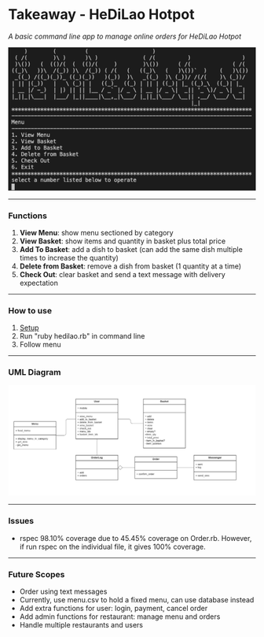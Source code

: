 # Takeaway - HeDiLao Hotpot

*A basic command line app to manage online orders for HeDiLao Hotpot*

![app](docs/HeDiLao_App.png)

---------
### Functions

1. **View Menu**: show menu sectioned by category
2. **View Basket**: show items and quantity in basket plus total price
3. **Add To Basket**: add a dish to basket (can add the same dish multiple times to increase the quantity)
4. **Delete from Basket**: remove a dish from basket (1 quantity at a time)
5. **Check Out**: clear basket and send a text message with delivery expectation

---------
### How to use

1. [Setup](docs/setup.md)
2. Run "ruby hedilao.rb" in command line
3. Follow menu

---------
### UML Diagram

![diagram](docs/diagram.png)

---------
### Issues

- rspec 98.10% coverage due to 45.45% coverage on Order.rb. However, if run rspec on the individual file, it gives 100% coverage.

---------
### Future Scopes

- Order using text messages
- Currently, use menu.csv to hold a fixed menu, can use database instead
- Add extra functions for user: login, payment, cancel order
- Add admin functions for restaurant: manage menu and orders
- Handle multiple restaurants and users

